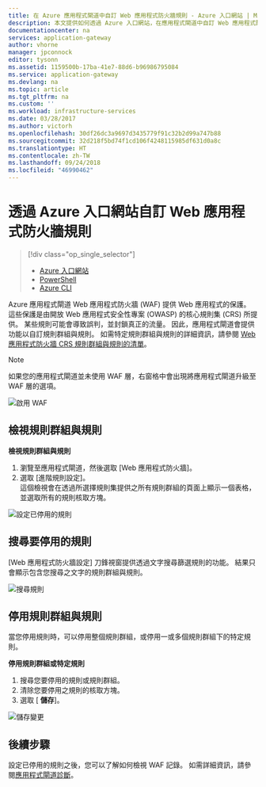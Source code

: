 ```yaml
---
title: 在 Azure 應用程式閘道中自訂 Web 應用程式防火牆規則 - Azure 入口網站 | Microsoft Docs
description: 本文提供如何透過 Azure 入口網站，在應用程式閘道中自訂 Web 應用程式防火牆規則的相關資訊。
documentationcenter: na
services: application-gateway
author: vhorne
manager: jpconnock
editor: tysonn
ms.assetid: 1159500b-17ba-41e7-88d6-b96986795084
ms.service: application-gateway
ms.devlang: na
ms.topic: article
ms.tgt_pltfrm: na
ms.custom: ''
ms.workload: infrastructure-services
ms.date: 03/28/2017
ms.author: victorh
ms.openlocfilehash: 30df26dc3a9697d3435779f91c32b2d99a747b88
ms.sourcegitcommit: 32d218f5bd74f1cd106f4248115985df631d0a8c
ms.translationtype: HT
ms.contentlocale: zh-TW
ms.lasthandoff: 09/24/2018
ms.locfileid: "46990462"
---
```

# <a name="customize-web-application-firewall-rules-through-the-azure-portal"></a>透過 Azure 入口網站自訂 Web 應用程式防火牆規則

> [!div class="op_single_selector"]
> * [Azure 入口網站](application-gateway-customize-waf-rules-portal.md)
> * [PowerShell](application-gateway-customize-waf-rules-powershell.md)
> * [Azure CLI](application-gateway-customize-waf-rules-cli.md)

Azure 應用程式閘道 Web 應用程式防火牆 (WAF) 提供 Web 應用程式的保護。 這些保護是由開放 Web 應用程式安全性專案 (OWASP) 的核心規則集 (CRS) 所提供。 某些規則可能會導致誤判，並封鎖真正的流量。 因此，應用程式閘道會提供功能以自訂規則群組與規則。 如需特定規則群組與規則的詳細資訊，請參閱 [Web 應用程式防火牆 CRS 規則群組與規則的清單](application-gateway-crs-rulegroups-rules.md)。

>[!NOTE]
> 如果您的應用程式閘道並未使用 WAF 層，右窗格中會出現將應用程式閘道升級至 WAF 層的選項。 

![啟用 WAF][fig1]

## <a name="view-rule-groups-and-rules"></a>檢視規則群組與規則

**檢視規則群組與規則**
   1. 瀏覽至應用程式閘道，然後選取 [Web 應用程式防火牆]。  
   2. 選取 [進階規則設定]。  
   這個檢視會在透過所選擇規則集提供之所有規則群組的頁面上顯示一個表格， 並選取所有的規則核取方塊。

![設定已停用的規則][1]

## <a name="search-for-rules-to-disable"></a>搜尋要停用的規則

[Web 應用程式防火牆設定] 刀鋒視窗提供透過文字搜尋篩選規則的功能。 結果只會顯示包含您搜尋之文字的規則群組與規則。

![搜尋規則][2]

## <a name="disable-rule-groups-and-rules"></a>停用規則群組與規則

當您停用規則時，可以停用整個規則群組，或停用一或多個規則群組下的特定規則。 

**停用規則群組或特定規則**

   1. 搜尋您要停用的規則或規則群組。
   2. 清除您要停用之規則的核取方塊。 
   2. 選取 [ **儲存**]。 

![儲存變更][3]

## <a name="next-steps"></a>後續步驟

設定已停用的規則之後，您可以了解如何檢視 WAF 記錄。 如需詳細資訊，請參閱[應用程式閘道診斷](application-gateway-diagnostics.md#diagnostic-logging)。

[fig1]: ./media/application-gateway-customize-waf-rules-portal/1.png
[1]: ./media/application-gateway-customize-waf-rules-portal/figure1.png
[2]: ./media/application-gateway-customize-waf-rules-portal/figure2.png
[3]: ./media/application-gateway-customize-waf-rules-portal/figure3.png
